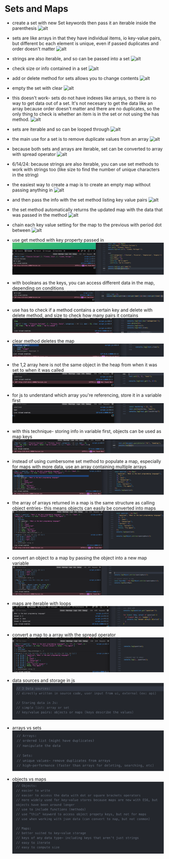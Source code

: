 # Sets and Maps

- create a set with new Set keywords then pass it an iterable inside the parenthesis
![alt](../images/09-data-structures/0905-sets-and-maps/2023-04-21-1a.png)

- sets are like arrays in that they have individual items, io key-value pairs, but different bc each element is unique, even if passed duplicates and order doesn't matter
![alt](../images/09-data-structures/0905-sets-and-maps/2023-04-21-1b.png)

- strings are also iterable, and so can be passed into a set
![alt](../images/09-data-structures/0905-sets-and-maps/2023-04-21-2.png)

- check size or info contained in a set
![alt](../images/09-data-structures/0905-sets-and-maps/2023-04-21-3a.png)

- add or delete method for sets allows you to change contents
![alt](../images/09-data-structures/0905-sets-and-maps/2023-04-21-3b.png)

- empty the set with clear
![alt](../images/09-data-structures/0905-sets-and-maps/2023-04-21-3c.png)

- this doesn't work- sets do not have indexes like arrays, so there is no way to get data out of a set. It's not necesary to get the data like an array because order doesn't matter and there are no duplicates, so the only thing to check is whether an item is in the set or not using the has method.
![alt](../images/09-data-structures/0905-sets-and-maps/2023-04-21-4.png)

- sets are iterable and so can be looped through
![alt](../images/09-data-structures/0905-sets-and-maps/2023-04-21-5.png)

- the main use for a set is to remove duplicate values from an array
![alt](../images/09-data-structures/0905-sets-and-maps/2023-04-21-6.png)

- because both sets and arrays are iterable, set can be converted to array with spread operator
![alt](../images/09-data-structures/0905-sets-and-maps/2023-04-21-7.png)

- 6/14/24: because strings are also iterable, you can use set methods to work with strings too (like size to find the number of unique characters in the string)

- the easiest way to create a map is to create an empty map without passing anything in
![alt](../images/09-data-structures/0905-sets-and-maps/2023-04-24-1a.png)

- and then pass the info with the set method listing key value pairs
![alt](../images/09-data-structures/0905-sets-and-maps/2023-04-24-1b.png)

- the set method automatically returns the updated map with the data that was passed in the method
![alt](../images/09-data-structures/0905-sets-and-maps/2023-04-24-2.png)

- chain each key value setting for the map to the previous with period dot between
![alt](../images/09-data-structures/0905-sets-and-maps/2023-04-24-3.png)

- use get method with key property passed in
![alt](../images/09-data-structures/0905-sets-and-maps/2023-04-24-4.png)

- with booleans as the keys, you can access different data in the map, depending on conditions
![alt](../images/09-data-structures/0905-sets-and-maps/2023-04-24-5.png)

- use has to check if a method contains a certain key and delete with delete method, and size to check how many pairs it contains
![alt](../images/09-data-structures/0905-sets-and-maps/2023-04-24-6.png)

- clear method deletes the map
![alt](../images/09-data-structures/0905-sets-and-maps/2023-04-24-7.png)

- the 1,2 array here is not the same object in the heap from when it was set to when it was called
![alt](../images/09-data-structures/0905-sets-and-maps/2023-04-24-8a.png)

- for js to understand which array you're referencing, store it in a variable first
![alt](../images/09-data-structures/0905-sets-and-maps/2023-04-24-8b.png)

- with this technique- storing info in variable first, objects can be used as map keys
![alt](../images/09-data-structures/0905-sets-and-maps/2023-04-24-8c.png)

- instead of using cumbersome set method to populate a map, especially for maps with more data, use an array containing multiple arrays
![alt](../images/09-data-structures/0905-sets-and-maps/2023-04-25-1.png)

- the array of arrays returned in a map is the same structure as calling object entries- this means objects can easily be converted into maps
![alt](../images/09-data-structures/0905-sets-and-maps/2023-04-25-2.png)

- convert an object to a map by passing the object into a new map variable
![alt](../images/09-data-structures/0905-sets-and-maps/2023-04-25-3.png)

- maps are iterable with loops
![alt](../images/09-data-structures/0905-sets-and-maps/2023-04-25-4.png)

- convert a map to a array with the spread operator
![alt](../images/09-data-structures/0905-sets-and-maps/2023-04-25-5.png)

- data sources and storage in js
![alt](../images/09-data-structures/0905-sets-and-maps/2023-04-25-6a.png)

- arrays vs sets
![alt](../images/09-data-structures/0905-sets-and-maps/2023-04-25-6b.png)

- objects vs maps
![alt](../images/09-data-structures/0905-sets-and-maps/2023-04-25-6c.png)

